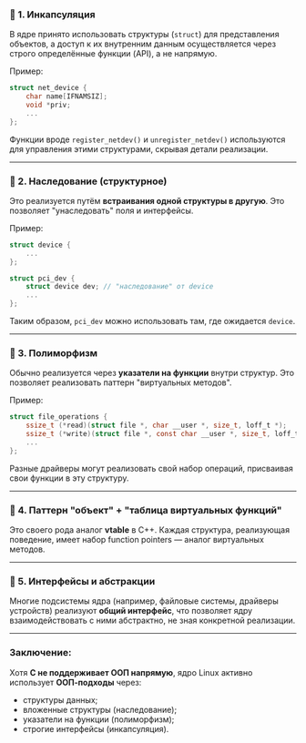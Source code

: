 ### 🔹 1. **Инкапсуляция**

В ядре принято использовать структуры (`struct`) для представления объектов, а доступ к их внутренним данным осуществляется через строго определённые функции (API), а не напрямую.

Пример:

```c
struct net_device {
    char name[IFNAMSIZ];
    void *priv;
    ...
};
```

Функции вроде `register_netdev()` и `unregister_netdev()` используются для управления этими структурами, скрывая детали реализации.

---

### 🔹 2. **Наследование (структурное)**

Это реализуется путём **встраивания одной структуры в другую**. Это позволяет "унаследовать" поля и интерфейсы.

Пример:

```c
struct device {
    ...
};

struct pci_dev {
    struct device dev; // "наследование" от device
    ...
};
```

Таким образом, `pci_dev` можно использовать там, где ожидается `device`.

---

### 🔹 3. **Полиморфизм**

Обычно реализуется через **указатели на функции** внутри структур. Это позволяет реализовать паттерн "виртуальных методов".

Пример:

```c
struct file_operations {
    ssize_t (*read)(struct file *, char __user *, size_t, loff_t *);
    ssize_t (*write)(struct file *, const char __user *, size_t, loff_t *);
    ...
};
```

Разные драйверы могут реализовать свой набор операций, присваивая свои функции в эту структуру.

---

### 🔹 4. **Паттерн "объект" + "таблица виртуальных функций"**

Это своего рода аналог **vtable** в C++. Каждая структура, реализующая поведение, имеет набор function pointers — аналог виртуальных методов.

---

### 🔹 5. **Интерфейсы и абстракции**

Многие подсистемы ядра (например, файловые системы, драйверы устройств) реализуют **общий интерфейс**, что позволяет ядру взаимодействовать с ними абстрактно, не зная конкретной реализации.

---

### Заключение:

Хотя **C не поддерживает ООП напрямую**, ядро Linux активно использует **ООП-подходы** через:

* структуры данных;
* вложенные структуры (наследование);
* указатели на функции (полиморфизм);
* строгие интерфейсы (инкапсуляция).

